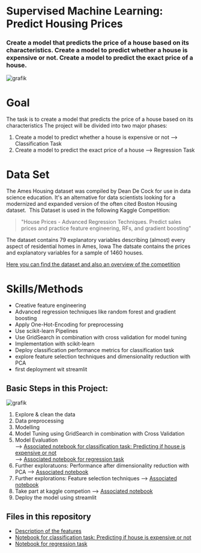 # Supervised Machine Learning: Predict Housing Prices
### Create a model that predicts the price of a house based on its characteristics. Create a model to predict whether a house is expensive or not. Create a model to predict the exact price of a house.

![grafik](https://user-images.githubusercontent.com/100354393/205448241-bb12af70-f0fc-4466-935c-fa4f7714934f.png)

# Goal
The task is to create a model that predicts the price of a house based on its characteristics
The project will be divided into two major phases:
1. Create a model to predict whether a house is expensive or not --> Classification Task 
2. Create a model to predict the exact price of a house --> Regression Task


# Data Set 
The Ames Housing dataset was compiled by Dean De Cock for use in data science education. It's an alternative for data scientists looking for a modernized and expanded version of the often cited Boston Housing dataset. 
This Dataset is used in the following Kaggle Competition: 
> "House Prices - Advanced Regression Techniques. Predict sales prices and practice feature engineering, RFs, and gradient boosting"

The dataset contains 79 explanatory variables describing (almost) every aspect of residential homes in Ames, Iowa
The datsate contains the prices and explanatory variables for a sample of 1460 houses. 

[Here you can find the dataset and also an overview of the competition](https://www.kaggle.com/competitions/house-prices-advanced-regression-techniques)

# Skills/Methods
- Creative feature engineering 
- Advanced regression techniques like random forest and gradient boosting
- Apply One-Hot-Encoding for preprocessing
- Use scikit-learn Pipelines 
- Use GridSearch in combination with cross validation for model tuning
- Implementation with scikit-learn
- Deploy classification performance metrics for classification task
- explore feature selection techniques and dimensionality reduction with PCA
- first deployment wit streamlit  


## Basic Steps in this Project: 

![grafik](https://user-images.githubusercontent.com/100354393/205448382-c7258c89-05cf-4d90-ae76-f30fe592669d.png)

1. Explore & clean the data 
2. Data preprocessing
3. Modelling 
4. Model Tuning using GridSearch in combination with Cross Validation
5. Model Evaluation      
--> [Associated notebook for classification task: Predicting if house is expensive or not](../main/housing_prices_model_classification.ipynb)      
--> [Associated notebook for regression task](../main/housing_prices_model_regression.ipynb)  
5. Further exploratuons: Performance after dimensionality reduction with PCA 
--> [Associated notebook](../main/housing_prices_regression_pca.ipynb) 
4. Further explorations: Feature selection techniques 
--> [Associated notebook](../main/feature_selection_housing_prices.ipynb) 
5. Take part at kaggle competion
--> [Associated notebook](../main/kaggle_competition_feature_selection_housing_prices_model.ipynb)
6. Deploy the model using streamlit 

## Files in this repository
- [Description of the features](../main/data_description.txt)
- [Notebook for classification task: Predicting if house is expensive or not](../main/housing_prices_model_classification.ipynb)      
- [Notebook for regression task](../main/housing_prices_model_regression.ipynb)  
